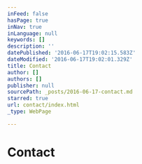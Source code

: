 ```yaml
---
inFeed: false
hasPage: true
inNav: true
inLanguage: null
keywords: []
description: ''
datePublished: '2016-06-17T19:02:15.583Z'
dateModified: '2016-06-17T19:02:01.329Z'
title: Contact
author: []
authors: []
publisher: null
sourcePath: _posts/2016-06-17-contact.md
starred: true
url: contact/index.html
_type: WebPage

---
```

# Contact